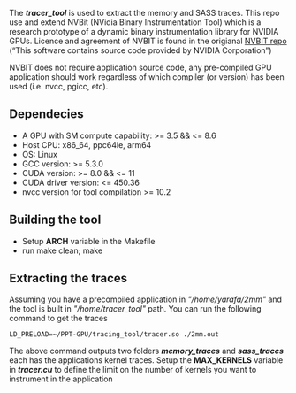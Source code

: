 The ***tracer_tool*** is used to extract the memory and SASS traces. This repo use and extend NVBit (NVidia Binary Instrumentation Tool) which is a research prototype of a dynamic binary instrumentation library for NVIDIA GPUs. Licence and agreement of NVBIT is found in the origianal [NVBIT repo](https://github.com/NVlabs/NVBit) (“This software contains source code provided by NVIDIA
    Corporation”)

NVBIT does not require application source code, any pre-compiled GPU application should work regardless of which compiler (or version) has been used (i.e. nvcc, pgicc, etc).

## Dependecies

  * A GPU with SM compute capability: >= 3.5 && <= 8.6
  * Host CPU: x86_64, ppc64le, arm64
  * OS: Linux
  * GCC version: >= 5.3.0
  * CUDA version: >= 8.0 && <= 11
  * CUDA driver version: <= 450.36
  * nvcc version for tool compilation >= 10.2

## Building the tool
  
  * Setup **ARCH** variable in the Makefile
  * run make clean; make

## Extracting the traces
  
  Assuming you have a precompiled application in *"/home/yarafa/2mm"* and the tool is built in *"/home/tracer_tool"* path. You can run the following command to get the traces
  
  ```
  LD_PRELOAD=~/PPT-GPU/tracing_tool/tracer.so ./2mm.out
  ```
  
  The above command outputs two folders ***memory_traces*** and ***sass_traces*** each has the applications kernel traces. Setup the **MAX_KERNELS** variable in ***tracer.cu*** to define the limit on the number of kernels you want to instrument in the application 
  


